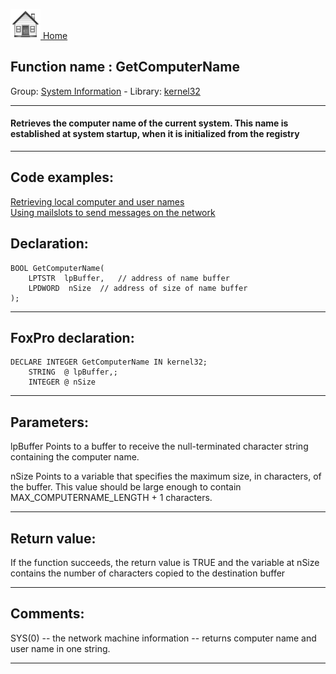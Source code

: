 [<img src="../../images/home.png"> Home ](https://github.com/VFPX/Win32API)  

## Function name : GetComputerName
Group: [System Information](../../functions_group.md#System_Information)  -  Library: [kernel32](../../libraries.md#kernel32)  
***  


#### Retrieves the computer name of the current system. This name is established at system startup, when it is initialized from the registry
***  


## Code examples:
[Retrieving local computer and user names](../../samples/sample_041.md)  
[Using mailslots to send messages on the network](../../samples/sample_269.md)  

## Declaration:
```foxpro  
BOOL GetComputerName(
	LPTSTR  lpBuffer,	// address of name buffer
	LPDWORD  nSize 	// address of size of name buffer
);  
```  
***  


## FoxPro declaration:
```foxpro  
DECLARE INTEGER GetComputerName IN kernel32;
	STRING  @ lpBuffer,;
	INTEGER @ nSize  
```  
***  


## Parameters:
lpBuffer
Points to a buffer to receive the null-terminated character string containing the computer name. 

nSize
Points to a variable that specifies the maximum size, in characters, of the buffer. This value should be large enough to contain MAX_COMPUTERNAME_LENGTH + 1 characters.  
***  


## Return value:
If the function succeeds, the return value is TRUE and the variable at nSize contains the number of characters copied to the destination buffer  
***  


## Comments:
SYS(0) -- the network machine information -- returns computer name and user name in one string.  
  
***  

